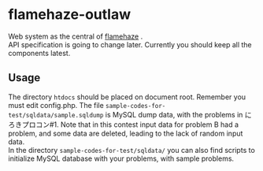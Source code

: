# flamehaze-outlaw

Web system as the central of [flamehaze](https://github.com/nhirokinet/flamehaze)  .  
API specification is going to change later. Currently you should keep all the components latest.

## Usage

The directory `htdocs` should be placed on document root. Remember you must edit config.php. 
The file `sample-codes-for-test/sqldata/sample.sqldump` is MySQL dump data, with the problems in にろきプロコン#1. Note that in this contest input data for problem B had a problem, and some data are deleted, leading to the lack of random input data.  
In the directory `sample-codes-for-test/sqldata/` you can also find scripts to initialize MySQL database with your problems, with sample problems.
